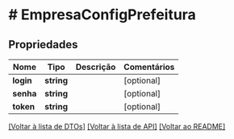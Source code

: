 # # EmpresaConfigPrefeitura

## Propriedades

Nome | Tipo | Descrição | Comentários
------------ | ------------- | ------------- | -------------
**login** | **string** |  | [optional]
**senha** | **string** |  | [optional]
**token** | **string** |  | [optional]

[[Voltar à lista de DTOs]](../../README.md#models) [[Voltar à lista de API]](../../README.md#endpoints) [[Voltar ao README]](../../README.md)
